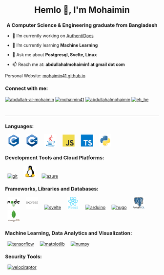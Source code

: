 <h1 align="center">Hemlo 👋, I'm Mohaimin</h1>
<h3 align="center">A Computer Science & Engineering graduate from Bangladesh  </h3>

- 🔭 I’m currently working on [AuthentiDocs](https://github.com/AuthentiDocs/authentidocs)

- 🌱 I’m currently learning **Machine Learning**

- 💬 Ask me about **Postgresql, Svelte, Linux**

- 📫 Reach me at: **abdullahalmohaimin1 at gmail dot com**

Personal Website: [mohaimin41.github.io](https://mohaimin41.github.io)

<h3 align="left">Connect with me:</h3>
<p align="left">
<a href="https://www.linkedin.com/in/abdullah-al-mohaimin" target="blank"><img align="center" src="https://cdn.jsdelivr.net/gh/devicons/devicon@latest/icons/linkedin/linkedin-original.svg" alt="abdullah-al-mohaimin" height="30" width="40" /></a>
<a href="https://github.com/mohaimin41" target="blank"><img align="center" src="https://cdn.jsdelivr.net/gh/devicons/devicon@latest/icons/github/github-original.svg" alt="mohaimin41" height="30" width="40" /></a>
<a href="https://kaggle.com/abdullahalmohaimin" target="blank"><img align="center" src="https://raw.githubusercontent.com/rahuldkjain/github-profile-readme-generator/master/src/images/icons/Social/kaggle.svg" alt="abdullahalmohaimin" height="30" width="40" /></a>
<a href="https://www.leetcode.com/eh_he" target="blank"><img align="center" src="https://raw.githubusercontent.com/rahuldkjain/github-profile-readme-generator/master/src/images/icons/Social/leet-code.svg" alt="eh_he" height="30" width="40" /></a>
</p>
<br />
  
---


<h3 align="left">Languages:</h3>
<p align="left">   
<a href="https://www.cprogramming.com/" target="blank"><img src="https://raw.githubusercontent.com/devicons/devicon/master/icons/c/c-original.svg" alt="c" width="40" height="40" hspace="8px"/></a> 
<a href="https://www.w3schools.com/cpp/" target="blank"><img src="https://raw.githubusercontent.com/devicons/devicon/master/icons/cplusplus/cplusplus-original.svg" alt="cplusplus" width="40" height="40" hspace="8px"/></a> 
<a href="https://www.java.com" target="blank"><img src="https://raw.githubusercontent.com/devicons/devicon/master/icons/java/java-original.svg" alt="java" width="40" height="40" hspace="8px"/></a> 
<a href="https://developer.mozilla.org/en-US/docs/Web/JavaScript" target="blank"><img src="https://raw.githubusercontent.com/devicons/devicon/master/icons/javascript/javascript-original.svg" alt="javascript" width="40" height="40" hspace="8px"/></a> 
<a href="https://www.typescriptlang.org/" target="blank"><img src="https://raw.githubusercontent.com/devicons/devicon/master/icons/typescript/typescript-original.svg" alt="typescript" width="40" height="40" hspace="8px"/></a> 
<a href="https://www.python.org" target="blank"><img src="https://raw.githubusercontent.com/devicons/devicon/master/icons/python/python-original.svg" alt="python" width="40" height="40" hspace="8px"/></a> 
</p>

<h3 align="left">Development Tools and Cloud Platforms:</h3>
<p align="left">
<a href="https://git-scm.com/" target="blank"><img src="https://www.vectorlogo.zone/logos/git-scm/git-scm-icon.svg" alt="git" width="40" height="40" hspace="8px"/></a> 
<a href="https://www.linux.org/" target="blank"><img src="https://raw.githubusercontent.com/devicons/devicon/master/icons/linux/linux-original.svg" alt="linux" width="40" height="40" hspace="8px"/></a> 
<a href="https://azure.microsoft.com/" target="blank"><img src="https://www.vectorlogo.zone/logos/microsoft_azure/microsoft_azure-icon.svg" alt="azure" width="40" height="40" hspace="8px"/></a>  
</p>

<h3 align="left">Frameworks, Libraries and Databases:</h3>
<p align="left"> 
<a href="https://nodejs.org" target="blank"><img src="https://raw.githubusercontent.com/devicons/devicon/master/icons/nodejs/nodejs-original-wordmark.svg" alt="nodejs" width="40" height="40" hspace="8px"/></a> 
<a href="https://expressjs.com" target="blank"><img src="https://raw.githubusercontent.com/devicons/devicon/master/icons/express/express-original-wordmark.svg" alt="express" width="40" height="40" hspace="8px"/></a> 
<a href="https://svelte.dev" target="blank"><img src="https://upload.wikimedia.org/wikipedia/commons/1/1b/Svelte_Logo.svg" alt="svelte" width="40" height="40" hspace="8px"/></a> 
<a href="https://reactjs.org/" target="blank"><img src="https://raw.githubusercontent.com/devicons/devicon/master/icons/react/react-original-wordmark.svg" alt="react" width="40" height="40" hspace="8px"/></a>
<a href="https://www.arduino.cc/" target="blank"><img src="https://cdn.worldvectorlogo.com/logos/arduino-1.svg" alt="arduino" width="40" height="40" hspace="8px"/></a>
<a href="https://gohugo.io/" target="blank"><img src="https://api.iconify.design/logos-hugo.svg" alt="hugo" width="40" height="40" hspace="8px"/></a> 
<a href="https://www.postgresql.org" target="blank"><img src="https://raw.githubusercontent.com/devicons/devicon/master/icons/postgresql/postgresql-original-wordmark.svg" alt="postgresql" width="40" height="40" hspace="8px"/></a>
<a href="https://www.mongodb.com/" target="blank"><img src="https://raw.githubusercontent.com/devicons/devicon/master/icons/mongodb/mongodb-original-wordmark.svg" alt="mongodb" width="40" height="40" hspace="8px"/></a> 
</p>

<h3 align="left">Machine Learning, Data Analytics and Visualization:</h3>
<p align="left">
<a href="https://www.tensorflow.org" target="blank"><img src="https://www.vectorlogo.zone/logos/tensorflow/tensorflow-icon.svg" alt="tensorflow" width="40" height="40" hspace="8px"/></a>
<a href="https://matplotlib.org" target="blank"><img src="https://cdn.jsdelivr.net/gh/devicons/devicon@latest/icons/matplotlib/matplotlib-original.svg" alt="matplotlib" width="40" height="40" hspace="8px"/></a>
<a href="https://numpy.org" target="blank"><img src="https://cdn.jsdelivr.net/gh/devicons/devicon@latest/icons/numpy/numpy-original.svg" alt="numpy" width="40" height="40" hspace="8px"/></a>
</p>

<h3 align="left">Security Tools:</h3>
<p align="left">
<a href="https://docs.velociraptor.app" target="blank"><img src="https://docs.velociraptor.app//images/logo.svg" alt="velociraptor" width="40" height="40" hspace="8px"/></a> 
</p>
